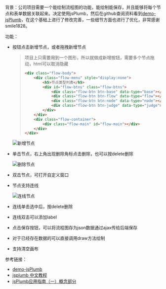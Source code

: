 背景：公司项目需要一个能绘制流程图的功能，能绘制能保存，并且能够将每个节点和表单数据关联起来。决定使用jsPlumb，然后在github查阅资料看到[demo-jsPlumb](https://github.com/smile1828/demo-jsPlumb)，在这个基础上进行了修改完善，一些细节方面也进行了优化，非常感谢 smile1828。

功能：

- 按钮点击新增节点，或者拖拽新增节点

  > 项目上只需要用到一个图形，所以就做成新增按钮，需要多个节点拖动，html可以取消隐藏
  >
  > ```html
  > <div class="flow-body">
  >     <div class="flow-menu" style="display:none">
  >         <h5>节点类型列表</h5>
  >         <div id="flow-btns" class="flow-btns">
  >             <div class="flow-btn btn-base" data-type="base"></div>
  >             <div class="flow-btn btn-flow" data-type="flow"></div>
  >             <div class="flow-btn btn-node" data-type="node"></div>
  >             <div class="flow-btn btn-judge" data-type="judge"></div>
  >         </div>
  >     </div>
  >     <div class="flow-container">
  >         <div class="flow-main" id="flow-main"></div>
  >     </div>
  > </div>
  > ```

  ![新增节点](https://fangchenyong.oss-cn-hangzhou.aliyuncs.com/img/20191106161400.png)

- 单击节点，右上角出现删除角标点击删除，也可以按delete删除

  ![删除节点](https://fangchenyong.oss-cn-hangzhou.aliyuncs.com/img/20191106161444.png)

- 双击节点，可打开自定义窗口

- 节点支持连线

  ![连线节点](https://fangchenyong.oss-cn-hangzhou.aliyuncs.com/img/20191106161630.png)

- 连线单击选中后，按delete删除

- 连线双击可以添加label

- 点击保存按钮，可以将流程图存为json数据通过ajax传给后端保存

- 对于已经存在数据的可以直接调用draw方法绘制

- 支持清空画布

参考链接：

- [demo-jsPlumb](https://github.com/smile1828/demo-jsPlumb)
- [jsplumb 中文教程](https://www.cnblogs.com/xcj26/p/9870734.html)
- [jsPlumb应用指南（一）概念部分](https://blog.csdn.net/T_tq_bnsg_bs_ll/article/details/91380367)
